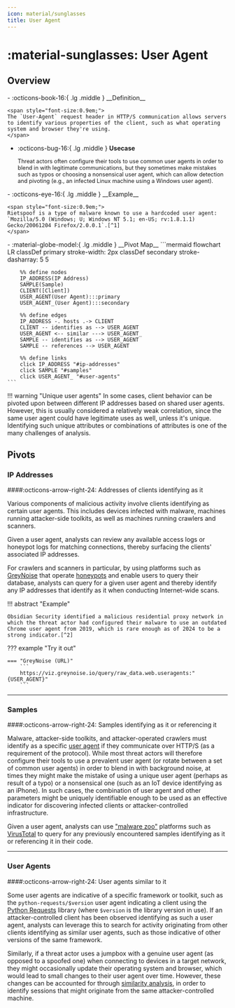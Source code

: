 ```yaml
---
icon: material/sunglasses
title: User Agent
---
```


# :material-sunglasses: User Agent

## Overview

<div class="grid cards" markdown>
-   :octicons-book-16:{ .lg .middle } __Definition__

	<span style="font-size:0.9em;">
	The `User-Agent` request header in HTTP/S communication allows servers to identify various properties of the client, such as what operating system and browser they're using.
	</span>

-   :octicons-bug-16:{ .lg .middle } __Usecase__

	<span style="font-size:0.9em;">
    Threat actors often configure their tools to use common user agents in order to blend in with legitimate communications, but they sometimes make mistakes such as typos or choosing a nonsensical user agent, which can allow detection and pivoting (e.g., an infected Linux machine using a Windows user agent).
	</span>
</div>

<div class="grid cards" markdown>
-   :octicons-eye-16:{ .lg .middle } __Example__

	<span style="font-size:0.9em;">
    Rietspoof is a type of malware known to use a hardcoded user agent: `Mozilla/5.0 (Windows; U; Windows NT 5.1; en-US; rv:1.8.1.1) Gecko/20061204 Firefox/2.0.0.1`.[^1]
	</span>
</div>

<div class="grid cards" markdown>
-   :material-globe-model:{ .lg .middle } __Pivot Map__
	```mermaid
	flowchart LR
		classDef primary stroke-width: 2px
		classDef secondary stroke-dasharray: 5 5
		
		%% define nodes
		IP_ADDRESS(IP Address)
		SAMPLE(Sample)
		CLIENT([Client])
		USER_AGENT(User Agent):::primary
		USER_AGENT_(User Agent):::secondary
		
		%% define edges
		IP_ADDRESS -. hosts .-> CLIENT
		CLIENT -- identifies as --> USER_AGENT
		USER_AGENT <-- similar ---> USER_AGENT_
		SAMPLE -- identifies as --> USER_AGENT
		SAMPLE -- references --> USER_AGENT
		
		%% define links
		click IP_ADDRESS "#ip-addresses"
		click SAMPLE "#samples"
		click USER_AGENT_ "#user-agents"
	```
</div>

!!! warning "Unique user agents"
	In some cases, client behavior can be pivoted upon between different IP addresses based on shared user agents. However, this is usually considered a relatively weak correlation, since the same user agent could have legitimate uses as well, unless it's unique. Identifying such unique attributes or combinations of attributes is one of the many challenges of analysis.

## Pivots

### IP Addresses

####:octicons-arrow-right-24: Addresses of clients identifying as it

Various components of malicious activity involve clients identifying as certain user agents. This includes devices infected with malware, machines running attacker-side toolkits, as well as machines running crawlers and scanners.

Given a user agent, analysts can review any available access logs or honeypot logs for matching connections, thereby surfacing the clients' associated IP addresses.

For crawlers and scanners in particular, by using platforms such as [GreyNoise](https://viz.greynoise.io/) that operate [honeypots](/tools/#honeypots) and enable users to query their database, analysts can query for a given user agent and thereby identify any IP addresses that identify as it when conducting Internet-wide scans.

!!! abstract "Example"

	Obsidian Security identified a malicious residential proxy network in which the threat actor had configured their malware to use an outdated Chrome user agent from 2019, which is rare enough as of 2024 to be a strong indicator.[^2]

??? example "Try it out"

	=== "GreyNoise (URL)"
		```
		https://viz.greynoise.io/query/raw_data.web.useragents:"{USER_AGENT}"
		```
---

### Samples

####:octicons-arrow-right-24: Samples identifying as it or referencing it

Malware, attacker-side toolkits, and attacker-operated crawlers must identify as a specific [user agent](/artifacts/user-agent) if they communicate over HTTP/S (as a requirement of the protocol). While most threat actors will therefore configure their tools to use a prevalent user agent (or rotate between a set of common user agents) in order to blend in with background noise, at times they might make the mistake of using a unique user agent (perhaps as result of a typo) or a nonsensical one (such as an IoT device identifying as an iPhone). In such cases, the combination of user agent and other parameters might be uniquely identifiable enough to be used as an effective indicator for discovering infected clients or attacker-controlled infrastructure.

Given a user agent, analysts can use ["malware zoo"](/tools/#malware-zoos) platforms such as [VirusTotal](https://virustotal.com) to query for any previously encountered samples identifying as it or referencing it in their code.

---

### User Agents

####:octicons-arrow-right-24: User agents similar to it

Some user agents are indicative of a specific framework or toolkit, such as the `python-requests/$version` user agent indicating a client using the [Python Requests](https://pypi.org/project/requests/) library (where `$version` is the library version in use). If an attacker-controlled client has been observed identifying as such a user agent, analysts can leverage this to search for activity originating from other clients identifying as similar user agents, such as those indicative of other versions of the same framework.

Similarly, if a threat actor uses a jumpbox with a genuine user agent (as opposed to a spoofed one) when connecting to devices in a target network, they might occasionally update their operating system and browser, which would lead to small changes to their user agent over time. However, these changes can be accounted for through [similarity analysis](https://www.splunk.com/en_us/blog/tips-and-tricks/text-vectorisation-clustering-and-similarity-analysis-with-splunk-exploring-user-agent-strings-at-scale.html), in order to identify sessions that might originate from the same attacker-controlled machine.

[^1]: [Spoofing in the reeds with Rietspoof](https://decoded.avast.io/threatintel/spoofing-in-the-reeds-with-rietspoof/)
[^2]: [Emerging Identity Threats: The Muddy Waters of Residential Proxies](https://www.obsidiansecurity.com/blog/emerging-identity-threats-the-muddy-waters-of-residential-proxies/)